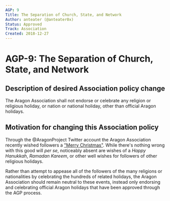 ```yaml
---
AGP: 9
Title: The Separation of Church, State, and Network
Author: anteater (@anteater0x)
Status: Approved
Track: Association
Created: 2018-12-27
---
```


# AGP-9: The Separation of Church, State, and Network

## Description of desired Association policy change

The Aragon Association shall not endorse or celebrate any religion or religious holiday, or nation or national holiday, other than official Aragon holidays.

## Motivation for changing this Association policy

Through the @AragonProject Twitter account the Aragon Association recently wished followers a ["Merry Christmas"](https://twitter.com/AragonProject/status/1077478103478358018). While there's nothing wrong with this good will _per se_, noticeably absent are wishes of a _Happy Hanukkah_, _Ramadan Kareem_, or other well wishes for followers of other religious holidays. 

Rather than attempt to appease all of the followers of the many religions or nationalities by celebrating the hundreds of related holidays, the Aragon Association should remain neutral to these events, instead only endorsing and celebrating official Aragon holidays that have been approved through the AGP process.
